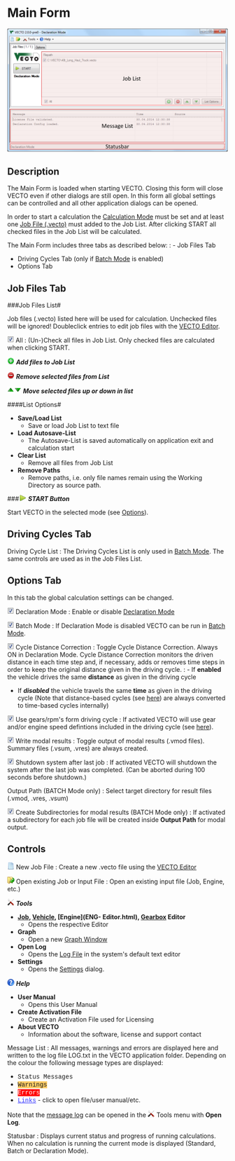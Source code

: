 
Main Form
=========


![](pics/mainform.svg)


Description
-----------

The Main Form is loaded when starting VECTO. Closing this form will close VECTO even if other dialogs are still open. In this form all global settings can be controlled and all other application dialogs can be opened.

In order to start a calculation the [Calculation Mode](../general/calc_index.html) must be set and at least one [Job File (.vecto)](VECTO-Editor.html) must added to the Job List. After clicking START all checked files in the Job List will be calculated.

The Main Form includes three tabs as described below:
:   -   Job Files Tab
-   Driving Cycles Tab (only if [Batch Mode](../general/calc_BATCH.html) is enabled)
-   Options Tab


Job Files Tab
-------------

###Job Files List#

Job files (.vecto) listed here will be used for calculation. Unchecked files will be ignored!
Doubleclick entries to edit job files with the [VECTO Editor](VECTO-Editor.html).

![cb](../pics/misc/checkbox.png) All
:   (Un-)Check all files in Job List. Only checked files are calculated when clicking START.

![add](../pics/icons/plus-circle-icon.png) ***Add files to Job List***

![remove](../pics/icons/minus-circle-icon.png) ***Remove selected files from List***

![up](../pics/icons/Actions-arrow-up-icon.png)![down](../pics/icons/Actions-arrow-down-icon.png) ***Move selected files up or down in list***

####List Options#

- **Save/Load List**
    - Save or load Job List to text file
- **Load Autosave-List**
    - The Autosave-List is saved automatically on application exit and calculation start
- **Clear List**
    - Remove all files from Job List
- **Remove Paths**
    - Remove paths, i.e. only file names remain using the Working Directory as source path.









###![START](../pics/icons/Play-icon.png) ***START Button***

Start VECTO in the selected mode (see [Options](mainform_options.html)).


Driving Cycles Tab
------------------

Driving Cycle List
:   The Driving Cycles List is only used in [Batch Mode](../general/calc_BATCH.html). The same controls are used as in the Job Files List.


Options Tab
-----------

In this tab the global calculation settings can be changed.

![](../pics/misc/checkbox.png) Declaration Mode
:   Enable or disable [Declaration Mode](../general/calc_Declaration.html)


![](../pics/misc/checkbox.png) Batch Mode
:   If Declaration Mode is disabled VECTO can be run in [Batch Mode](../general/calc_BATCH.html).


![cb](../pics/misc/checkbox.png) Cycle Distance Correction
:   Toggle Cycle Distance Correction. Always ON in Declaration Mode. Cycle Distance Correction monitors the driven distance in each time step and, if necessary, adds or removes time steps in order to keep the original distance given in the driving cycle.
:   -   If **enabled** the vehicle drives the same **distance** as given in the driving cycle
-   If ***disabled*** the vehicle travels the same **time** as given in the driving cycle (Note that distance-based cycles (see [here](../fileformat/VDRI.html)) are always converted to time-based cycles internally)


![cb](../pics/misc/checkbox.png) Use gears/rpm's form driving cycle
:   If activated VECTO will use gear and/or engine speed defintions included in the driving cycle (see [here](../fileformat/VDRI.html)).


![cb](../pics/misc/checkbox.png) Write modal results
:   Toggle output of modal results (.vmod files). Summary files (.vsum, .vres) are always created.


![cb](../pics/misc/checkbox.png) Shutdown system after last job
:   If activated VECTO will shutdown the system after the last job was completed. (Can be aborted during 100 seconds before shutdown.)

Output Path (BATCH Mode only)
:   Select target directory for result files (.vmod, .vres, .vsum)



![cb](../pics/misc/checkbox.png) Create Subdirectories for modal results (BATCH Mode only)
:   If activated a subdirectory for each job file will be created inside **Output Path** for modal output.


Controls
--------

![new](../pics/icons/blue-document-icon.png) New Job File
: Create a new .vecto file using the [VECTO Editor](VECTO-Editor.html)


![open](../pics/icons/Open-icon.png) Open existing Job or Input File
: Open an existing input file (Job, Engine, etc.)


![tools](../pics/icons/Misc-Tools-icon.png) ***Tools***

- **[Job](VECTO-Editor.html), [Vehicle](VEH-Editor.html), [Engine](ENG-  Editor.html), [Gearbox](GBX-Editor.html) Editor**
    - Opens the respective Editor
- **Graph**
    -   Open a new [Graph Window](Graph.html)
- **Open Log**
    -   Opens the [Log File](../fileformat/App.html) in the system's default text editor
- **Settings**
    -   Opens the [Settings](settings.html) dialog.


![info](../pics/icons/Help-icon.png) ***Help***


- **User Manual**
    - Opens this User Manual
- **Create Activation File**
    - Create an Activation File used for Licensing
- **About VECTO**
    - Information about the software, license and support contact


Message List
: All messages, warnings and errors are displayed here and written to the log file LOG.txt in the VECTO application folder.
Depending on the colour the following message types are displayed:

-   <span style="font-family: Courier New;">Status Messages</span>
-   <span style="font-family: Courier New; background-color: rgb(255, 204, 102);">Warnings</span>
-   <span style="font-family: Courier New; background-color: red; color: white;">Errors</span>
-   <span style="font-family: Courier New; text-decoration: underline; color: rgb(51, 51, 255);">Links</span> - click to open file/user manual/etc.

Note that the [message log](../fileformat/App.html) can be opened in the ![](../pics/icons/Misc-Tools-icon.png) Tools menu with **Open Log**.


Statusbar
: Displays current status and progress of running calculations. When no calculation is running the current mode is displayed (Standard, Batch or Declaration Mode).